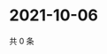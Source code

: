 # 2021-10-06

共 0 条

<!-- BEGIN WEIBO -->
<!-- 最后更新时间 Wed Oct 06 2021 10:19:01 GMT+0800 (China Standard Time) -->

<!-- END WEIBO -->
